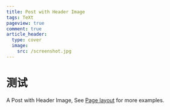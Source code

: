 ```yaml
---
title: Post with Header Image
tags: TeXt
pageview: true
comment: true
article_header:
  type: cover
  image:
    src: /screenshot.jpg
---
```


# 测试
A Post with Header Image, See [Page layout](https://tianqi.name/jekyll-TeXt-theme/samples.html#page-layout) for more examples.

<!--more-->
